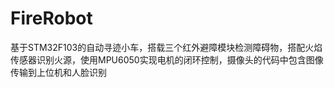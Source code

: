 # FireRobot
基于STM32F103的自动寻迹小车，搭载三个红外避障模块检测障碍物，搭配火焰传感器识别火源，使用MPU6050实现电机的闭环控制，摄像头的代码中包含图像传输到上位机和人脸识别

